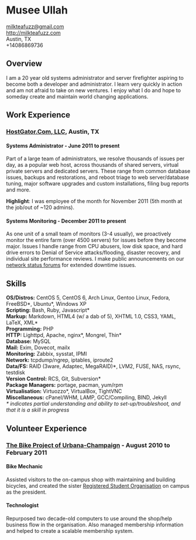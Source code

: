 # Musee Ullah

<milkteafuzz@gmail.com>  
<http://milkteafuzz.com>  
Austin, TX  
+14086869736  

## Overview

I am a 20 year old systems administrator and server firefighter aspiring to 
become both a developer and administrator. I learn very quickly in action and am 
not afraid to take on new ventures. I enjoy what I do and hope to someday create 
and maintain world changing applications.

## Work Experience

### [HostGator.Com, LLC][], Austin, TX

#### Systems Administrator - June 2011 to present

Part of a large team of administrators, we resolve thousands of issues per day, 
as a popular web host, across thousands of shared servers, virtual private 
servers and dedicated servers. These range from common database issues, backups 
and restorations, and reboot triage to web server/database tuning, major 
software upgrades and custom installations, filing bug reports and more.

**Highlight**: I was employee of the month for November 2011 (5th month at the 
job/out of ~120 admins).

#### Systems Monitoring - December 2011 to present

As one unit of a small team of monitors (3-4 usually), we proactively monitor 
the entire farm (over 4500 servers) for issues before they become major. Issues 
I handle range from CPU abusers, low disk space, and hard drive errors to Denial 
of Service attacks/flooding, disaster recovery, and individual site performance 
reviews. I make public announcements on our [network status forums][] for 
extended downtime issues.

## Skills

**OS/Distros:** CentOS 5, CentOS 6, Arch Linux, Gentoo Linux, Fedora, FreeBSD\*, 
Ubuntu\*, Windows XP  
**Scripting:** Bash, Ruby, Javascript\*  
**Markup:** Markdown, HTML4 (w/ a dab of 5), XHTML 1.0, CSS3, YAML, LaTeX, XML\*  
**Programming:** PHP  
**HTTP:** Lighttpd, Apache, nginx\*, Mongrel, Thin\*  
**Database:** MySQL  
**Mail:** Exim, Dovecot, mailx  
**Monitoring:** Zabbix, sysstat, IPMI  
**Network:** tcpdump/ngrep, iptables, iproute2  
**Data/FS:** RAID (3ware, Adaptec, MegaRAID)\*, LVM2, FUSE, NAS, rsync, testdisk  
**Version Control:** RCS, Git, Subversion\*  
**Package Managers:** portage, pacman, yum/rpm  
**Virtualisation:** Virtuozzo\*, VirtualBox, TightVNC  
**Miscellaneous:** cPanel/WHM, LAMP, GCC/Compiling, BIND, Jekyll  
*\* indicates partial understanding and ability to set-up/troubleshoot, and 
that it is a skill in progress*

## Volunteer Experience

### [The Bike Project of Urbana-Champaign][] - August 2010 to February 2011

#### Bike Mechanic

Assisted visitors to the on-campus shop with maintaining and building bicycles, 
and created the sister [Registered Student Organisation][] on campus as the 
president.

#### Technologist

Repurposed two decade-old computers to use around the shop/help business flow in 
the organisation. Also managed membership information and helped to create a 
scalable membership system.

[HostGator.Com, LLC]: http://www.hostgator.com
[network status forums]: http://forums.hostgator.com/network-status-f14.html
[The Bike Project of Urbana-Champaign]: http://thebikeproject.org
[Registered Student Organisation]: http://www.union.uiuc.edu/involvement/rso
